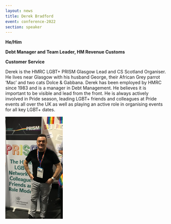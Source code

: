 ```yaml
---
layout: news
title: Derek Bradford
event: conference-2022
section: speaker
---
```

**He/Him**

**Debt Manager and Team Leader, HM Revenue Customs** 

**Customer Service**

Derek is the HMRC LGBT+ PRISM Glasgow Lead and CS Scotland Organiser. He lives near Glasgow with his husband George, their African Grey parrot ‘Mac’ and two cats Dolce & Gabbana. Derek has been employed by HMRC since 1983 and is a manager in Debt Management. He believes it is important to be visible and lead from the front. He is always actively involved in Pride season, leading LGBT+ friends and colleagues at Pride events all over the UK as well as playing an active role in organising events for all key LGBT+ dates.

![](/assets/images/uploads/db2.png)